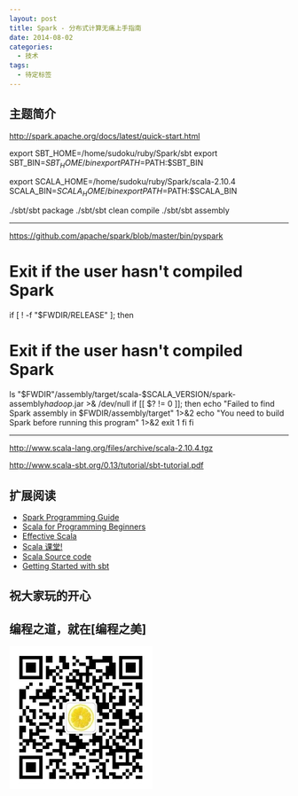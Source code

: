 ```yaml
---
layout: post
title: Spark - 分布式计算无痛上手指南
date: 2014-08-02
categories:
  - 技术
tags:
  - 待定标签
---
```

## 主题简介

http://spark.apache.org/docs/latest/quick-start.html

export SBT_HOME=/home/sudoku/ruby/Spark/sbt
export SBT_BIN=$SBT_HOME/bin
export PATH=$PATH:$SBT_BIN

export SCALA_HOME=/home/sudoku/ruby/Spark/scala-2.10.4
SCALA_BIN=$SCALA_HOME/bin
export PATH=$PATH:$SCALA_BIN


./sbt/sbt package
./sbt/sbt clean compile
./sbt/sbt assembly

-----
https://github.com/apache/spark/blob/master/bin/pyspark

# Exit if the user hasn't compiled Spark
if [ ! -f "$FWDIR/RELEASE" ]; then
  # Exit if the user hasn't compiled Spark
  ls "$FWDIR"/assembly/target/scala-$SCALA_VERSION/spark-assembly*hadoop*.jar >& /dev/null
  if [[ $? != 0 ]]; then
    echo "Failed to find Spark assembly in $FWDIR/assembly/target" 1>&2
    echo "You need to build Spark before running this program" 1>&2
    exit 1
  fi
fi

-------------
http://www.scala-lang.org/files/archive/scala-2.10.4.tgz


http://www.scala-sbt.org/0.13/tutorial/sbt-tutorial.pdf


## 扩展阅读

* [Spark Programming Guide](http://spark.apache.org/docs/latest/programming-guide.html)
* [Scala for Programming Beginners](http://www.scala-lang.org/documentation/getting-started.html)
* [Effective Scala](http://twitter.github.io/effectivescala/index-cn.html)
* [Scala 课堂!](https://twitter.github.io/scala_school/zh_cn/index.html)
* [Scala Source code](https://github.com/scala/scala)
* [Getting Started with sbt](http://www.scala-sbt.org/0.13/tutorial/sbt-tutorial.pdf)


## 祝大家玩的开心

## 编程之道，就在[编程之美]

![编程之美](/img/weixin_qr.jpg)

